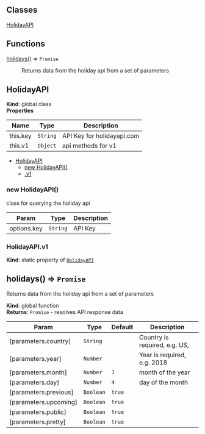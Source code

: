 ## Classes

<dl>
<dt><a href="#HolidayAPI">HolidayAPI</a></dt>
<dd></dd>
</dl>

## Functions

<dl>
<dt><a href="#holidays">holidays()</a> ⇒ <code>Promise</code></dt>
<dd><p>Returns data from the holiday api from a set of parameters</p>
</dd>
</dl>

<a name="HolidayAPI"></a>

## HolidayAPI
**Kind**: global class  
**Properties**

| Name | Type | Description |
| --- | --- | --- |
| this.key | <code>String</code> | API Key for holidayapi.com |
| this.v1 | <code>Object</code> | api methods for v1 |


* [HolidayAPI](#HolidayAPI)
    * [new HolidayAPI()](#new_HolidayAPI_new)
    * [.v1](#HolidayAPI.v1)

<a name="new_HolidayAPI_new"></a>

### new HolidayAPI()
class for querying the holiday api


| Param | Type | Description |
| --- | --- | --- |
| options.key | <code>String</code> | API Key |

<a name="HolidayAPI.v1"></a>

### HolidayAPI.v1
**Kind**: static property of [<code>HolidayAPI</code>](#HolidayAPI)  
<a name="holidays"></a>

## holidays() ⇒ <code>Promise</code>
Returns data from the holiday api from a set of parameters

**Kind**: global function  
**Returns**: <code>Promise</code> - resolves API response data  

| Param | Type | Default | Description |
| --- | --- | --- | --- |
| [parameters.country] | <code>String</code> |  | Country is required, e.g. US, |
| [parameters.year] | <code>Number</code> |  | Year is required, e.g. 2018 |
| [parameters.month] | <code>Number</code> | <code>7</code> | month of the year |
| [parameters.day] | <code>Number</code> | <code>4</code> | day of the month |
| [parameters.previous] | <code>Boolean</code> | <code>true</code> |  |
| [parameters.upcoming] | <code>Boolean</code> | <code>true</code> |  |
| [parameters.public] | <code>Boolean</code> | <code>true</code> |  |
| [parameters.pretty] | <code>Boolean</code> | <code>true</code> |  |

